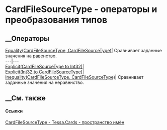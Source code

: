 # CardFileSourceType - операторы и преобразования типов
##  __Операторы
[Equality(CardFileSourceType,
CardFileSourceType)](M_Tessa_Cards_CardFileSourceType_op_Equality.htm)|
Сравнивает заданные значения на равенство.  
---|---  
[Explicit(CardFileSourceType to
Int32)](M_Tessa_Cards_CardFileSourceType_op_Explicit_1.htm)|  
[Explicit(Int32 to
CardFileSourceType)](M_Tessa_Cards_CardFileSourceType_op_Explicit.htm)|  
[Inequality(CardFileSourceType,
CardFileSourceType)](M_Tessa_Cards_CardFileSourceType_op_Inequality.htm)|
Сравнивает заданные значения на неравенство.  
##  __См. также
#### Ссылки
[CardFileSourceType - ](T_Tessa_Cards_CardFileSourceType.htm)
[Tessa.Cards - пространство имён](N_Tessa_Cards.htm)
